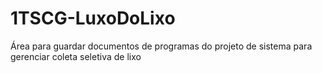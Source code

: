 # 1TSCG-LuxoDoLixo
Área para guardar documentos de programas do projeto de sistema para gerenciar coleta seletiva de lixo 
